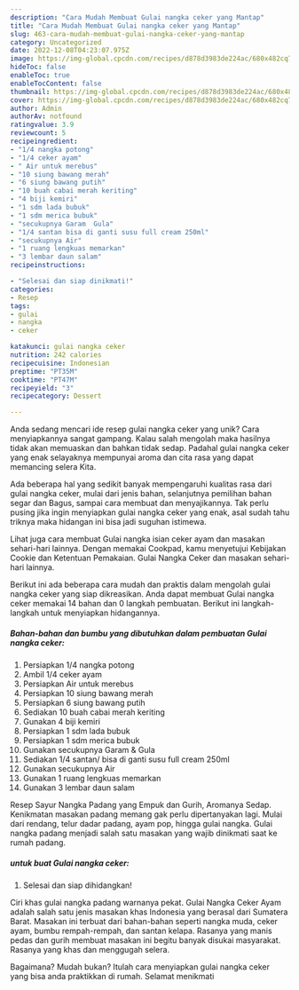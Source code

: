 ```yaml
---
description: "Cara Mudah Membuat Gulai nangka ceker yang Mantap"
title: "Cara Mudah Membuat Gulai nangka ceker yang Mantap"
slug: 463-cara-mudah-membuat-gulai-nangka-ceker-yang-mantap
category: Uncategorized
date: 2022-12-08T04:23:07.975Z
image: https://img-global.cpcdn.com/recipes/d878d3983de224ac/680x482cq70/gulai-nangka-ceker-foto-resep-utama.jpg
hideToc: false
enableToc: true
enableTocContent: false
thumbnail: https://img-global.cpcdn.com/recipes/d878d3983de224ac/680x482cq70/gulai-nangka-ceker-foto-resep-utama.jpg
cover: https://img-global.cpcdn.com/recipes/d878d3983de224ac/680x482cq70/gulai-nangka-ceker-foto-resep-utama.jpg
author: Admin
authorAv: notfound
ratingvalue: 3.9
reviewcount: 5
recipeingredient:
- "1/4 nangka potong"
- "1/4 ceker ayam"
- " Air untuk merebus"
- "10 siung bawang merah"
- "6 siung bawang putih"
- "10 buah cabai merah keriting"
- "4 biji kemiri"
- "1 sdm lada bubuk"
- "1 sdm merica bubuk"
- "secukupnya Garam  Gula"
- "1/4 santan bisa di ganti susu full cream 250ml"
- "secukupnya Air"
- "1 ruang lengkuas memarkan"
- "3 lembar daun salam"
recipeinstructions:

- "Selesai dan siap dinikmati!"
categories:
- Resep
tags:
- gulai
- nangka
- ceker

katakunci: gulai nangka ceker 
nutrition: 242 calories
recipecuisine: Indonesian
preptime: "PT35M"
cooktime: "PT47M"
recipeyield: "3"
recipecategory: Dessert

---
```





Anda sedang mencari ide resep gulai nangka ceker yang unik? Cara menyiapkannya sangat gampang. Kalau salah mengolah maka hasilnya tidak akan memuaskan dan bahkan tidak sedap. Padahal gulai nangka ceker yang enak selayaknya mempunyai aroma dan cita rasa yang dapat memancing selera Kita.





Ada beberapa hal yang sedikit banyak mempengaruhi kualitas rasa dari gulai nangka ceker, mulai dari jenis bahan, selanjutnya pemilihan bahan segar dan Bagus, sampai cara membuat dan menyajikannya. Tak perlu pusing jika ingin menyiapkan gulai nangka ceker yang enak,      asal sudah tahu triknya maka hidangan ini bisa jadi suguhan istimewa.














Lihat juga cara membuat Gulai nangka isian ceker ayam dan masakan sehari-hari lainnya. Dengan memakai Cookpad, kamu menyetujui Kebijakan Cookie dan Ketentuan Pemakaian. Gulai Nangka Ceker dan masakan sehari-hari lainnya.






Berikut ini ada beberapa cara mudah dan praktis dalam mengolah gulai nangka ceker yang siap dikreasikan. Anda dapat membuat Gulai nangka ceker memakai 14 bahan dan 0 langkah pembuatan. Berikut ini langkah-langkah untuk menyiapkan hidangannya.

<!--inarticleads1-->

##### Bahan-bahan dan bumbu yang dibutuhkan dalam pembuatan Gulai nangka ceker:

1. Persiapkan 1/4 nangka potong
1. Ambil 1/4 ceker ayam
1. Persiapkan  Air untuk merebus
1. Persiapkan 10 siung bawang merah
1. Persiapkan 6 siung bawang putih
1. Sediakan 10 buah cabai merah keriting
1. Gunakan 4 biji kemiri
1. Persiapkan 1 sdm lada bubuk
1. Persiapkan 1 sdm merica bubuk
1. Gunakan secukupnya Garam &amp; Gula
1. Sediakan 1/4 santan/ bisa di ganti susu full cream 250ml
1. Gunakan secukupnya Air
1. Gunakan 1 ruang lengkuas memarkan
1. Gunakan 3 lembar daun salam


Resep Sayur Nangka Padang yang Empuk dan Gurih, Aromanya Sedap. Kenikmatan masakan padang memang gak perlu dipertanyakan lagi. Mulai dari rendang, telur dadar padang, ayam pop, hingga gulai nangka. Gulai nangka padang menjadi salah satu masakan yang wajib dinikmati saat ke rumah padang. 

<!--inarticleads2-->

#####  untuk buat Gulai nangka ceker:


1. Selesai dan siap dihidangkan!

Ciri khas gulai nangka padang warnanya pekat. Gulai Nangka Ceker Ayam adalah salah satu jenis masakan khas Indonesia yang berasal dari Sumatera Barat. Masakan ini terbuat dari bahan-bahan seperti nangka muda, ceker ayam, bumbu rempah-rempah, dan santan kelapa. Rasanya yang manis pedas dan gurih membuat masakan ini begitu banyak disukai masyarakat. Rasanya yang khas dan menggugah selera. 

Bagaimana? Mudah bukan? Itulah cara menyiapkan gulai nangka ceker yang bisa anda praktikkan di rumah. Selamat menikmati
